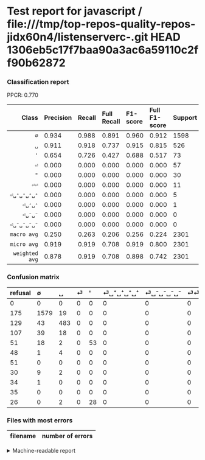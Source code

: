 # Test report for javascript / file:///tmp/top-repos-quality-repos-jidx60n4/listenserverc-.git HEAD 1306eb5c17f7baa90a3ac6a59110c2ff90b62872

### Classification report

PPCR: 0.770

| Class | Precision | Recall | Full Recall | F1-score | Full F1-score | Support | Full Support | PPCR |
|------:|:----------|:-------|:------------|:---------|:---------|:--------|:-------------|:-----|
| `∅` | 0.934| 0.988| 0.891| 0.960| 0.912| 1598| 1773| 0.901 |
| `␣` | 0.911| 0.918| 0.737| 0.915| 0.815| 526| 655| 0.803 |
| `'` | 0.654| 0.726| 0.427| 0.688| 0.517| 73| 124| 0.589 |
| `⏎` | 0.000| 0.000| 0.000| 0.000| 0.000| 57| 164| 0.348 |
| `"` | 0.000| 0.000| 0.000| 0.000| 0.000| 30| 56| 0.536 |
| `⏎⏎` | 0.000| 0.000| 0.000| 0.000| 0.000| 11| 41| 0.268 |
| `⏎␣⁺␣⁺␣⁺␣⁺` | 0.000| 0.000| 0.000| 0.000| 0.000| 5| 53| 0.094 |
| `⏎␣⁺␣⁺` | 0.000| 0.000| 0.000| 0.000| 0.000| 1| 35| 0.029 |
| `⏎␣⁻␣⁻` | 0.000| 0.000| 0.000| 0.000| 0.000| 0| 35| 0.000 |
| `⏎␣⁻␣⁻␣⁻␣⁻` | 0.000| 0.000| 0.000| 0.000| 0.000| 0| 51| 0.000 |
| `macro avg` | 0.250| 0.263| 0.206| 0.256| 0.224| 2301| 2987| 0.770 |
| `micro avg` | 0.919| 0.919| 0.708| 0.919| 0.800| 2301| 2987| 0.770 |
| `weighted avg` | 0.878| 0.919| 0.708| 0.898| 0.742| 2301| 2987| 0.770 |

### Confusion matrix

|refusal|  ∅| ␣| ⏎| '| ⏎␣⁺␣⁺␣⁺␣⁺| ⏎␣⁻␣⁻␣⁻␣⁻| ⏎⏎| ⏎␣⁺␣⁺| ⏎␣⁻␣⁻| "| 
|:---|:---|:---|:---|:---|:---|:---|:---|:---|:---|:---|
|0 |0 |0 |0 |0 |0 |0 |0 |0 |0 |0 |
|175 |1579 |19 |0 |0 |0 |0 |0 |0 |0 |0 |
|129 |43 |483 |0 |0 |0 |0 |0 |0 |0 |0 |
|107 |39 |18 |0 |0 |0 |0 |0 |0 |0 |0 |
|51 |18 |2 |0 |53 |0 |0 |0 |0 |0 |0 |
|48 |1 |4 |0 |0 |0 |0 |0 |0 |0 |0 |
|51 |0 |0 |0 |0 |0 |0 |0 |0 |0 |0 |
|30 |9 |2 |0 |0 |0 |0 |0 |0 |0 |0 |
|34 |1 |0 |0 |0 |0 |0 |0 |0 |0 |0 |
|35 |0 |0 |0 |0 |0 |0 |0 |0 |0 |0 |
|26 |0 |2 |0 |28 |0 |0 |0 |0 |0 |0 |

### Files with most errors

| filename | number of errors|
|:----:|:-----|

<details>
    <summary>Machine-readable report</summary>
```json
{
  "cl_report": {"\"": {"f1-score": 0.0, "precision": 0.0, "recall": 0.0, "support": 30}, "\u0027": {"f1-score": 0.6883116883116883, "precision": 0.654320987654321, "recall": 0.726027397260274, "support": 73}, "macro avg": {"f1-score": 0.25635467026890385, "precision": 0.24999612689985212, "recall": 0.26323884855027063, "support": 2301}, "micro avg": {"f1-score": 0.9191655801825294, "precision": 0.9191655801825294, "recall": 0.9191655801825294, "support": 2301}, "weighted avg": {"f1-score": 0.8979730302413712, "precision": 0.8779499142243342, "recall": 0.9191655801825294, "support": 2301}, "\u2205": {"f1-score": 0.9604622871046229, "precision": 0.934319526627219, "recall": 0.9881101376720901, "support": 1598}, "\u23ce": {"f1-score": 0.0, "precision": 0.0, "recall": 0.0, "support": 57}, "\u23ce\u23ce": {"f1-score": 0.0, "precision": 0.0, "recall": 0.0, "support": 11}, "\u23ce\u2423\u207a\u2423\u207a": {"f1-score": 0.0, "precision": 0.0, "recall": 0.0, "support": 1}, "\u23ce\u2423\u207a\u2423\u207a\u2423\u207a\u2423\u207a": {"f1-score": 0.0, "precision": 0.0, "recall": 0.0, "support": 5}, "\u23ce\u2423\u207b\u2423\u207b": {"f1-score": 0.0, "precision": 0.0, "recall": 0.0, "support": 0}, "\u23ce\u2423\u207b\u2423\u207b\u2423\u207b\u2423\u207b": {"f1-score": 0.0, "precision": 0.0, "recall": 0.0, "support": 0}, "\u2423": {"f1-score": 0.9147727272727273, "precision": 0.9113207547169812, "recall": 0.9182509505703422, "support": 526}},
  "cl_report_full": {"\"": {"f1-score": 0.0, "precision": 0.0, "recall": 0.0, "support": 56}, "\u0027": {"f1-score": 0.5170731707317073, "precision": 0.654320987654321, "recall": 0.4274193548387097, "support": 124}, "macro avg": {"f1-score": 0.22441891198063738, "precision": 0.24999612689985212, "recall": 0.2055404871257597, "support": 2987}, "micro avg": {"f1-score": 0.7999243570347957, "precision": 0.9191655801825294, "recall": 0.7080682959491128, "support": 2987}, "weighted avg": {"f1-score": 0.7415170312685311, "precision": 0.7815866814592627, "recall": 0.7080682959491128, "support": 2987}, "\u2205": {"f1-score": 0.9119260756569448, "precision": 0.934319526627219, "recall": 0.8905809362662155, "support": 1773}, "\u23ce": {"f1-score": 0.0, "precision": 0.0, "recall": 0.0, "support": 164}, "\u23ce\u23ce": {"f1-score": 0.0, "precision": 0.0, "recall": 0.0, "support": 41}, "\u23ce\u2423\u207a\u2423\u207a": {"f1-score": 0.0, "precision": 0.0, "recall": 0.0, "support": 35}, "\u23ce\u2423\u207a\u2423\u207a\u2423\u207a\u2423\u207a": {"f1-score": 0.0, "precision": 0.0, "recall": 0.0, "support": 53}, "\u23ce\u2423\u207b\u2423\u207b": {"f1-score": 0.0, "precision": 0.0, "recall": 0.0, "support": 35}, "\u23ce\u2423\u207b\u2423\u207b\u2423\u207b\u2423\u207b": {"f1-score": 0.0, "precision": 0.0, "recall": 0.0, "support": 51}, "\u2423": {"f1-score": 0.8151898734177215, "precision": 0.9113207547169812, "recall": 0.7374045801526717, "support": 655}},
  "ppcr": 0.7703381319049213
}
```
</details>
